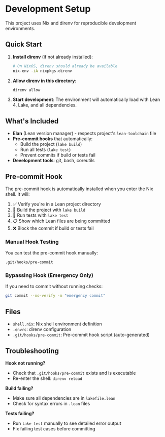 # Development Setup

This project uses Nix and direnv for reproducible development environments.

## Quick Start

1. **Install direnv** (if not already installed):
   ```bash
   # On NixOS, direnv should already be available
   nix-env -iA nixpkgs.direnv
   ```

2. **Allow direnv in this directory**:
   ```bash
   direnv allow
   ```

3. **Start development**:
   The environment will automatically load with Lean 4, Lake, and all dependencies.

## What's Included

- **Elan** (Lean version manager) - respects project's `lean-toolchain` file
- **Pre-commit hooks** that automatically:
  - Build the project (`lake build`)
  - Run all tests (`lake test`)
  - Prevent commits if build or tests fail
- **Development tools**: git, bash, coreutils

## Pre-commit Hook

The pre-commit hook is automatically installed when you enter the Nix shell. It will:

1. ✅ Verify you're in a Lean project directory
2. 🔨 Build the project with `lake build`
3. 🧪 Run tests with `lake test`
4. 📋 Show which Lean files are being committed
5. ❌ Block the commit if build or tests fail

### Manual Hook Testing

You can test the pre-commit hook manually:
```bash
.git/hooks/pre-commit
```

### Bypassing Hook (Emergency Only)

If you need to commit without running checks:
```bash
git commit --no-verify -m "emergency commit"
```

## Files

- `shell.nix`: Nix shell environment definition
- `.envrc`: direnv configuration
- `.git/hooks/pre-commit`: Pre-commit hook script (auto-generated)

## Troubleshooting

**Hook not running?**
- Check that `.git/hooks/pre-commit` exists and is executable
- Re-enter the shell: `direnv reload`

**Build failing?**
- Make sure all dependencies are in `lakefile.lean`
- Check for syntax errors in `.lean` files

**Tests failing?**
- Run `lake test` manually to see detailed error output
- Fix failing test cases before committing
